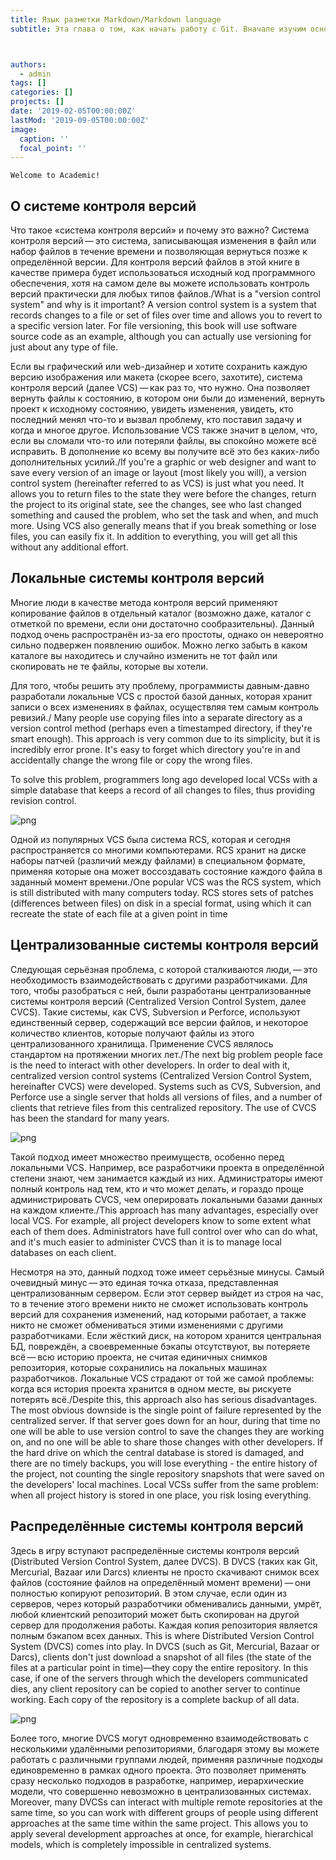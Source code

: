 ```yaml
---
title: Язык разметки Markdown/Markdown language
subtitle: Эта глава о том, как начать работу с Git. Вначале изучим основы систем контроля версий, затем перейдём к тому, как запустить Git на вашей ОС и окончательно настроить для работы. В конце главы вы уже будете знать, что такое Git и почему им следует пользоваться, а также получите окончательно настроенную для работы систему./This chapter is about getting started with Git. Let's first learn the basics of version control systems, then move on to how to run Git on your OS and finally set it up to work. By the end of this chapter, you'll know what Git is and why you should use it, and you'll have a system that's finally set up to work.



authors:
  - admin
tags: []
categories: []
projects: []
date: '2019-02-05T00:00:00Z'
lastMod: '2019-09-05T00:00:00Z'
image:
  caption: ''
  focal_point: ''
---
```








    Welcome to Academic!

## О системе контроля версий



Что такое «система контроля версий» и почему это важно? Система контроля версий — это система, записывающая изменения в файл или набор файлов в течение времени и позволяющая вернуться позже к определённой версии. Для контроля версий файлов в этой книге в качестве примера будет использоваться исходный код программного обеспечения, хотя на самом деле вы можете использовать контроль версий практически для любых типов файлов./What is a "version control system" and why is it important? A version control system is a system that records changes to a file or set of files over time and allows you to revert to a specific version later. For file versioning, this book will use software source code as an example, although you can actually use versioning for just about any type of file.



Если вы графический или web-дизайнер и хотите сохранить каждую версию изображения или макета (скорее всего, захотите), система контроля версий (далее VCS) — как раз то, что нужно. Она позволяет вернуть файлы к состоянию, в котором они были до изменений, вернуть проект к исходному состоянию, увидеть изменения, увидеть, кто последний менял что-то и вызвал проблему, кто поставил задачу и когда и многое другое. Использование VCS также значит в целом, что, если вы сломали что-то или потеряли файлы, вы спокойно можете всё исправить. В дополнение ко всему вы получите всё это без каких-либо дополнительных усилий./If you're a graphic or web designer and want to save every version of an image or layout (most likely you will), a version control system (hereinafter referred to as VCS) is just what you need. It allows you to return files to the state they were before the changes, return the project to its original state, see the changes, see who last changed something and caused the problem, who set the task and when, and much more. Using VCS also generally means that if you break something or lose files, you can easily fix it. In addition to everything, you will get all this without any additional effort.



## Локальные системы контроля версий

Многие люди в качестве метода контроля версий применяют копирование файлов в отдельный каталог (возможно даже, каталог с отметкой по времени, если они достаточно сообразительны). Данный подход очень распространён из-за его простоты, однако он невероятно сильно подвержен появлению ошибок. Можно легко забыть в каком каталоге вы находитесь и случайно изменить не тот файл или скопировать не те файлы, которые вы хотели.

Для того, чтобы решить эту проблему, программисты давным-давно разработали локальные VCS с простой базой данных, которая хранит записи о всех изменениях в файлах, осуществляя тем самым контроль ревизий./ Many people use copying files into a separate directory as a version control method (perhaps even a timestamped directory, if they're smart enough). This approach is very common due to its simplicity, but it is incredibly error prone. It's easy to forget which directory you're in and accidentally change the wrong file or copy the wrong files.

To solve this problem, programmers long ago developed local VCSs with a simple database that keeps a record of all changes to files, thus providing revision control.

![png](./2.png)

Одной из популярных VCS была система RCS, которая и сегодня распространяется со многими компьютерами. RCS хранит на диске наборы патчей (различий между файлами) в специальном формате, применяя которые она может воссоздавать состояние каждого файла в заданный момент времени./One popular VCS was the RCS system, which is still distributed with many computers today. RCS stores sets of patches (differences between files) on disk in a special format, using which it can recreate the state of each file at a given point in time

## Централизованные системы контроля версий

Следующая серьёзная проблема, с которой сталкиваются люди, — это необходимость взаимодействовать с другими разработчиками. Для того, чтобы разобраться с ней, были разработаны централизованные системы контроля версий (Centralized Version Control System, далее CVCS). Такие системы, как CVS, Subversion и Perforce, используют единственный сервер, содержащий все версии файлов, и некоторое количество клиентов, которые получают файлы из этого централизованного хранилища. Применение CVCS являлось стандартом на протяжении многих лет./The next big problem people face is the need to interact with other developers. In order to deal with it, centralized version control systems (Centralized Version Control System, hereinafter CVCS) were developed. Systems such as CVS, Subversion, and Perforce use a single server that holds all versions of files, and a number of clients that retrieve files from this centralized repository. The use of CVCS has been the standard for many years.

![png](./3.png)

Такой подход имеет множество преимуществ, особенно перед локальными VCS. Например, все разработчики проекта в определённой степени знают, чем занимается каждый из них. Администраторы имеют полный контроль над тем, кто и что может делать, и гораздо проще администрировать CVCS, чем оперировать локальными базами данных на каждом клиенте./This approach has many advantages, especially over local VCS. For example, all project developers know to some extent what each of them does. Administrators have full control over who can do what, and it's much easier to administer CVCS than it is to manage local databases on each client.

Несмотря на это, данный подход тоже имеет серьёзные минусы. Самый очевидный минус — это единая точка отказа, представленная централизованным сервером. Если этот сервер выйдет из строя на час, то в течение этого времени никто не сможет использовать контроль версий для сохранения изменений, над которыми работает, а также никто не сможет обмениваться этими изменениями с другими разработчиками. Если жёсткий диск, на котором хранится центральная БД, повреждён, а своевременные бэкапы отсутствуют, вы потеряете всё — всю историю проекта, не считая единичных снимков репозитория, которые сохранились на локальных машинах разработчиков. Локальные VCS страдают от той же самой проблемы: когда вся история проекта хранится в одном месте, вы рискуете потерять всё./Despite this, this approach also has serious disadvantages. The most obvious downside is the single point of failure represented by the centralized server. If that server goes down for an hour, during that time no one will be able to use version control to save the changes they are working on, and no one will be able to share those changes with other developers. If the hard drive on which the central database is stored is damaged,
and there are no timely backups, you will lose everything - the entire history of the project, not counting the single repository snapshots that were saved on the developers' local machines. Local VCSs suffer from the same problem: when all project history is stored in one place, you risk losing everything.




## Распределённые системы контроля версий

Здесь в игру вступают распределённые системы контроля версий (Distributed Version Control System, далее DVCS). В DVCS (таких как Git, Mercurial, Bazaar или Darcs) клиенты не просто скачивают снимок всех файлов (состояние файлов на определённый момент времени) — они полностью копируют репозиторий. В этом случае, если один из серверов, через который разработчики обменивались данными, умрёт, любой клиентский репозиторий может быть скопирован на другой сервер для продолжения работы. Каждая копия репозитория является полным бэкапом всех данных.
This is where Distributed Version Control System (DVCS) comes into play. In DVCS (such as Git, Mercurial, Bazaar or Darcs), clients don't just download a snapshot of all files (the state of the files at a particular point in time)—they copy the entire repository. In this case, if one of the servers through which the developers communicated dies, any client repository can be copied to another server to continue working. Each copy of the repository is a complete backup of all data.



![png](./4.png)

Более того, многие DVCS могут одновременно взаимодействовать с несколькими удалёнными репозиториями, благодаря этому вы можете работать с различными группами людей, применяя различные подходы единовременно в рамках одного проекта. Это позволяет применять сразу несколько подходов в разработке, например, иерархические модели, что совершенно невозможно в централизованных системах.
Moreover, many DVCSs can interact with multiple remote repositories at the same time, so you can work with different groups of people using different approaches at the same time within the same project. This allows you to apply several development approaches at once, for example, hierarchical models, which is completely impossible in centralized systems.




